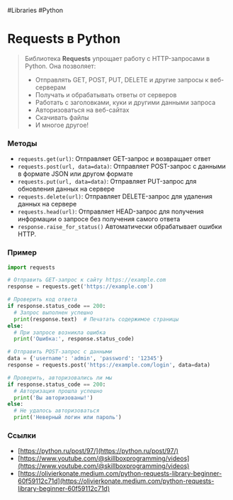 #Libraries #Python 

# Requests в Python

>Библиотека **Requests** упрощает работу с HTTP-запросами в Python. Она позволяет:
>- Отправлять GET, POST, PUT, DELETE и другие запросы к веб-серверам
>- Получать и обрабатывать ответы от серверов
>- Работать с заголовками, куки и другими данными запроса
>- Авторизоваться на веб-сайтах
>- Скачивать файлы
>- И многое другое!

### Методы
- `requests.get(url)`: Отправляет GET-запрос и возвращает ответ
- `requests.post(url, data=data)`: Отправляет POST-запрос с данными в формате JSON или другом формате
- `requests.put(url, data=data)`: Отправляет PUT-запрос для обновления данных на сервере
- `requests.delete(url)`: Отправляет DELETE-запрос для удаления данных на сервере
- `requests.head(url)`: Отправляет HEAD-запрос для получения информации о запросе без получения самого ответа
- `response.raise_for_status()` Автоматически обрабатывает ошибки HTTP.

### Пример
```python
import requests

# Отправить GET-запрос к сайту https://example.com
response = requests.get('https://example.com')

# Проверить код ответа
if response.status_code == 200:
  # Запрос выполнен успешно
  print(response.text)  # Печатать содержимое страницы
else:
  # При запросе возникла ошибка
  print('Ошибка:', response.status_code)

# Отправить POST-запрос с данными
data = {'username': 'admin', 'password': '12345'}
response = requests.post('https://example.com/login', data=data)

# Проверить, авторизовались ли мы
if response.status_code == 200:
  # Авторизация прошла успешно
  print('Вы авторизованы!')
else:
  # Не удалось авторизоваться
  print('Неверный логин или пароль')
```

### Ссылки
- [https://python.ru/post/97/](https://python.ru/post/97/)
- [https://www.youtube.com/@skillboxprogramming/videos](https://www.youtube.com/@skillboxprogramming/videos)
- [https://olivierkonate.medium.com/python-requests-library-beginner-60f59112c71d](https://olivierkonate.medium.com/python-requests-library-beginner-60f59112c71d)
